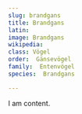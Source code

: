 ```yaml
---
slug: brandgans
title: Brandgans
latin:
image: Brandgans
wikipedia: 
class: Vögel
order:  Gänsevögel
family:  Entenvögel 
species:  Brandgans

---
```


I am content.
